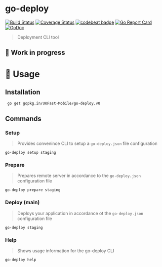 # go-deploy
[![Build Status](https://travis-ci.org/UKFast-Mobile/go-deploy.svg?branch=master)](https://travis-ci.org/UKFast-Mobile/go-deploy)
[![Coverage Status](https://coveralls.io/repos/github/UKFast-Mobile/go-deploy/badge.svg?branch=master)](https://coveralls.io/github/UKFast-Mobile/go-deploy?branch=master)
[![codebeat badge](https://codebeat.co/badges/7176d1f3-efeb-4341-8c29-0a4c2777bb97)](https://codebeat.co/projects/github-com-ukfast-mobile-go-deploy-master)
[![Go Report Card](https://goreportcard.com/badge/github.com/UKFast-Mobile/go-deploy)](https://goreportcard.com/report/github.com/UKFast-Mobile/go-deploy)
[![GoDoc](https://godoc.org/github.com/UKFast-Mobile/go-deploy?status.svg)](https://godoc.org/github.com/UKFast-Mobile/go-deploy)

> Deployment CLI tool

## :hammer: Work in progress

# :open_book: Usage

## Installation

```
 go get gopkg.in/UKFast-Mobile/go-deploy.v0
```

## Commands

### Setup

> Provides convenince CLI to setup a `go-deploy.json` file configuration

```
go-deploy setup staging
```

### Prepare

> Prepares remote server in accordance to the `go-deploy.json` configuration file

```
go-deploy prepare staging
```

### Deploy (main)

> Deploys your application in accordance ot the `go-deploy.json` configuration file

```
go-deploy staging
```

### Help

> Shows usage information for the go-deploy CLI

```
go-deploy help
```